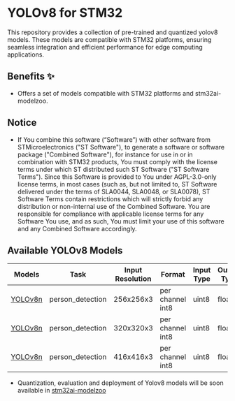 # YOLOv8 for STM32

This repository provides a collection of pre-trained and quantized yolov8 models. These models are compatible with STM32 platforms, ensuring seamless integration and efficient performance for edge computing applications.

## Benefits ✨

- Offers a set of models compatible with STM32 platforms and stm32ai-modelzoo.


## Notice
 
- If You combine this software (“Software”) with other software from STMicroelectronics ("ST Software"), to generate a software or software package ("Combined Software"), for instance for use in or in combination with STM32 products, You must comply with the license terms under which ST distributed such ST Software ("ST Software Terms"). Since this Software is provided to You under AGPL-3.0-only license terms, in most cases (such as, but not limited to, ST Software delivered under the terms of SLA0044, SLA0048, or SLA0078), ST Software Terms contain restrictions which will strictly forbid any distribution or non-internal use of the Combined Software. You are responsible for compliance with applicable license terms for any Software You use, and as such, You must limit your use of this software and any Combined Software accordingly.


## Available YOLOv8 Models


| Models                                                                                                      | Task                 | Input Resolution  | Format	                      | Input Type      | Output Type           |
|-------------------------------------------------------------------------------------------------------------|----------------------|-------------------|--------------------------------|-----------------|-----------------------|
| [YOLOv8n](stedgeai_models/object_detection/yolov8n_256_quant_pc_uf_od_coco-person-st.tflite)                | person_detection     | 256x256x3         | per channel int8               | uint8           |float                  |
| [YOLOv8n](stedgeai_models/object_detection/yolov8n_320_quant_pc_uf_od_coco-person-st.tflite)                | person_detection     | 320x320x3         | per channel int8               | uint8           |float                  |
| [YOLOv8n](stedgeai_models/object_detection/yolov8n_416_quant_pc_uf_od_coco-person-st.tflite)                | person_detection     | 416x416x3         | per channel int8               | uint8           |float                  |


- Quantization, evaluation and deployment of Yolov8 models will be soon available in [stm32ai-modelzoo](https://github.com/STMicroelectronics/stm32ai-modelzoo)
